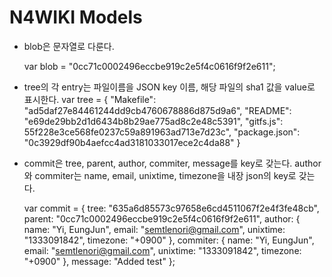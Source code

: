 N4WIKI Models
=============

- blob은 문자열로 다룬다.

    var blob = "0cc71c0002496eccbe919c2e5f4c0616f9f2e611";

- tree의 각 entry는 파일이름을 JSON key 이름, 해당 파일의 sha1 값을 value로 표시한다.
    var tree = {
            "Makefile": "ad5daf27e84461244dd9cb4760678886d875d9a6",
            "README": "e69de29bb2d1d6434b8b29ae775ad8c2e48c5391",
            "gitfs.js": 55f228e3ce568fe0237c59a891963ad713e7d23c",
            "package.json": "0c3929df90b4aefcc4ad3181033017ece2c4da88"
        }
    
- commit은 tree, parent, author, commiter, message를 key로 갖는다. author와 commiter는 name, email, unixtime, timezone을 내장 json의 key로 갖는다.

    var commit = {
                tree: "635a6d85573c97658e6cd4511067f2e4f3fe48cb",
                parent: "0cc71c0002496eccbe919c2e5f4c0616f9f2e611",
                author: {
                    name: "Yi, EungJun",
                    email: "semtlenori@gmail.com",
                    unixtime: "1333091842",
                    timezone: "+0900"
                },
                commiter: {
                    name: "Yi, EungJun",
                    email: "semtlenori@gmail.com",
                    unixtime: "1333091842",
                    timezone: "+0900"
                },
                message: "Added test"
    };
